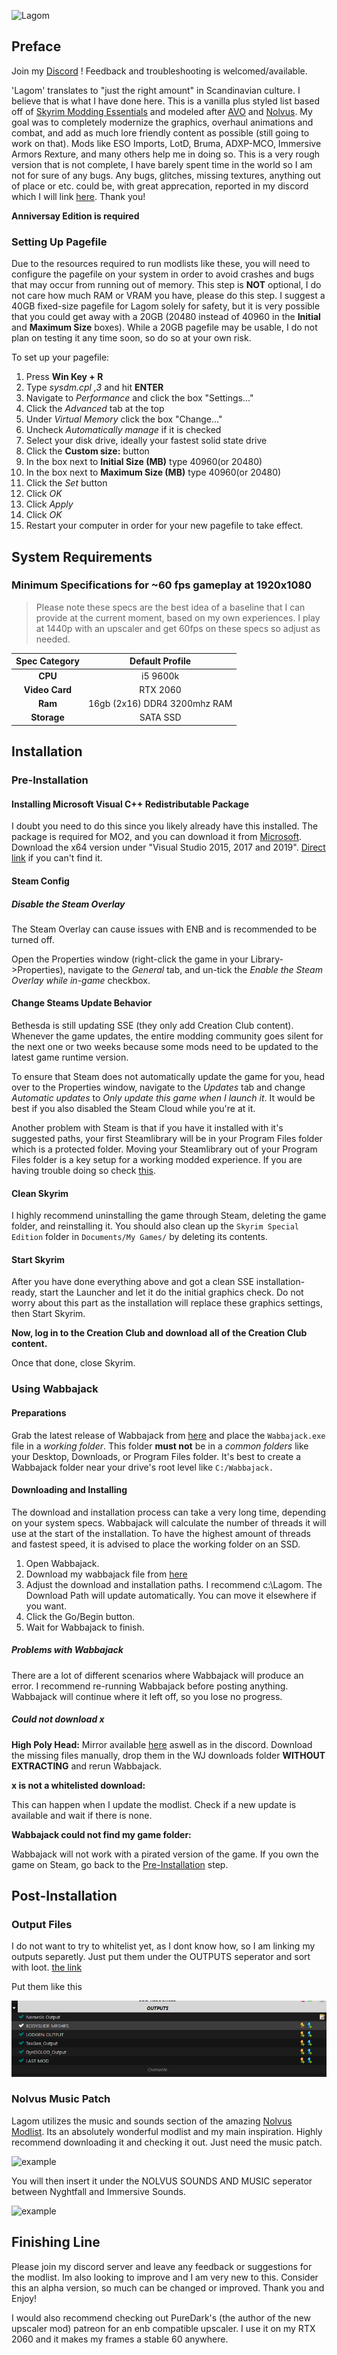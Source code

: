 ![Lagom](https://raw.githubusercontent.com/thomasjames145/logo/main/lagomlogo.jpg)
## Preface

Join my [Discord](https://discord.gg/nYWjDEcb56) ! Feedback and troubleshooting is welcomed/available.

'Lagom' translates to "just the right amount" in Scandinavian culture. I believe that is what I have done here. This is a vanilla plus styled list based off of [Skyrim Modding Essentials](https://thephoenixflavour.com/skyrim-se/sme/introduction/) and modeled after [AVO](https://github.com/The-Animonculory/AVO-AE/blob/main/Readme.md) and [Nolvus](nolvus.net). My goal was to completely modernize the graphics, overhaul animations and combat, and add as much lore friendly content as possible (still going to work on that). Mods like ESO Imports, LotD, Bruma, ADXP-MCO, Immersive Armors Rexture, and many others help me in doing so. This is a very rough version that is not complete, I have barely spent time in the world so I am not for sure of any bugs. Any bugs, glitches, missing textures, anything out of place or etc. could be, with great apprecation, reported in my discord which I will link [here](https://discord.gg/nYWjDEcb56). Thank you!

**Anniversay Edition is required**

### Setting Up Pagefile

Due to the resources required to run modlists like these, you will need to configure the pagefile on your system in order to avoid crashes and bugs that may occur from running out of memory. This step is **NOT** optional, I do not care how much RAM or VRAM you have, please do this step.
  I suggest a 40GB fixed-size pagefile for Lagom solely for safety, but it is very possible that you could get away with a 20GB (20480 instead of 40960 in the **Initial** and **Maximum Size** boxes). While a 20GB pagefile may be usable, I do not plan on testing it any time soon, so do so at your own risk.

To set up your pagefile:
1. Press **Win Key + R**
2. Type *sysdm.cpl ,3* and hit **ENTER**
3. Navigate to *Performance* and click the box "Settings..."
4. Click the *Advanced* tab at the top
5. Under *Virtual Memory* click the box "Change..."
6. Uncheck *Automatically manage* if it is checked
7. Select your disk drive, ideally your fastest solid state drive
8. Click the **Custom size:** button
9. In the box next to **Initial Size (MB)** type 40960(or 20480)
10. In the box next to **Maximum Size (MB)** type 40960(or 20480)
11. Click the *Set* button
12. Click *OK*
13. Click *Apply*
14. Click *OK*
15. Restart your computer in order for your new pagefile to take effect.

## System Requirements

### Minimum Specifications for ~60 fps gameplay at 1920x1080

>  Please note these specs are the best idea of a baseline that I can provide at the current moment, based on my own experiences. I play at 1440p with an upscaler and get 60fps on these specs so adjust as needed.

| Spec Category | Default Profile |
|     :---:    |     :---:     |
| **CPU**   | i5 9600k |  
| **Video Card**    | RTX 2060        |
| **Ram**    | 16gb (2x16) DDR4 3200mhz RAM     |
| **Storage**    | SATA SSD     |


## Installation

### Pre-Installation


#### Installing Microsoft Visual C++ Redistributable Package

I doubt you need to do this since you likely already have this installed. The package is required for MO2, and you can download it from [Microsoft](https://support.microsoft.com/en-us/help/2977003/the-latest-supported-visual-c-downloads). Download the x64 version under "Visual Studio 2015, 2017 and 2019". [Direct link](https://aka.ms/vs/16/release/vc_redist.x64.exe) if you can't find it.

#### Steam Config

##### Disable the Steam Overlay

The Steam Overlay can cause issues with ENB and is recommended to be turned off.

Open the Properties window (right-click the game in your Library->Properties), navigate to the _General_ tab, and un-tick the _Enable the Steam Overlay while in-game_ checkbox.

#### Change Steams Update Behavior

Bethesda is still updating SSE (they only add Creation Club content). Whenever the game updates, the entire modding community goes silent for the next one or two weeks because some mods need to be updated to the latest game runtime version.

To ensure that Steam does not automatically update the game for you, head over to the Properties window, navigate to the _Updates_ tab and change _Automatic updates_ to _Only update this game when I launch it_. It would be best if you also disabled the Steam Cloud while you're at it.

Another problem with Steam is that if you have it installed with it's suggested paths, your first Steamlibrary will be in your Program Files folder which is a protected folder. Moving your Steamlibrary out of your Program Files folder is a key setup for a working modded experience. If you are having trouble doing so check [this](https://github.com/LostDragonist/steam-library-setup-tool/wiki/Usage-Guide).

#### Clean Skyrim

I highly recommend uninstalling the game through Steam, deleting the game folder, and reinstalling it. You should also clean up the `Skyrim Special Edition` folder in `Documents/My Games/` by deleting its contents.

#### Start Skyrim

After you have done everything above and got a clean SSE installation-ready, start the Launcher and let it do the initial graphics check. Do not worry about this part as the installation will replace these graphics settings, then Start Skyrim.

**Now, log in to the Creation Club and download all of the Creation Club content.**

Once that done, close Skyrim.

### Using Wabbajack

#### Preparations

Grab the latest release of Wabbajack from [here](https://github.com/wabbajack-tools/wabbajack/releases) and place the `Wabbajack.exe` file in a _working folder_. This folder **must not** be in a _common folders_ like your Desktop, Downloads, or Program Files folder. It's best to create a Wabbajack folder near your drive's root level like `C:/Wabbajack.`

#### Downloading and Installing

The download and installation process can take a very long time, depending on your system specs. Wabbajack will calculate the number of threads it will use at the start of the installation. To have the highest amount of threads and fastest speed, it is advised to place the working folder on an SSD.

1. Open Wabbajack.
2. Download my wabbajack file from [here](https://mega.nz/file/DF9ABJDT#jzSkKAVeICGgI7GvGDxR2gbN5muPC8EZw54ufTtrJWM)
3. Adjust the download and installation paths. I recommend c:\Lagom. The Download Path will update automatically. You can move it elsewhere if you want.
4. Click the Go/Begin button.
5. Wait for Wabbajack to finish.
##### Problems with Wabbajack

There are a lot of different scenarios where Wabbajack will produce an error. I recommend re-running Wabbajack before posting anything. Wabbajack will continue where it left off, so you lose no progress.

##### Could not download x

**High Poly Head:** Mirror available [here](https://drive.google.com/drive/folders/1V_jcYzwTiKnSv8Dbv-7Z0hh9SWbkn6Bi) aswell as in the discord. Download the missing files manually, drop them in the WJ downloads folder **WITHOUT EXTRACTING** and rerun Wabbajack.

**x is not a whitelisted download:**

This can happen when I update the modlist. Check if a new update is available and wait if there is none.

**Wabbajack could not find my game folder:**

Wabbajack will not work with a pirated version of the game. If you own the game on Steam, go back to the [Pre-Installation](#pre-installation) step.

## Post-Installation

### Output Files

I do not want to try to whitelist yet, as I dont know how, so I am linking my outputs separetly. Just put them under the OUTPUTS seperator and sort with loot. [the link](https://mega.nz/folder/OA1w2ZKY#v9FnZQqzB62oTHGMfwBlFQ)

Put them like this

![example](https://raw.githubusercontent.com/thomasjames145/friendly-chainsaw/main/Desktop%20Screenshot%202023.02.21%20-%2010.14.18.37.png)

### Nolvus Music Patch

Lagom utilizes the music and sounds section of the amazing [Nolvus Modlist](https://www.nolvus.net/guide/natl/sfx). Its an absolutely wonderful modlist and my main inspiration. Highly recommend downloading it and checking it out. Just need the music patch.

![example](https://raw.githubusercontent.com/thomasjames145/musicpatchexample/main/Desktop%20Screenshot%202023.02.20%20-%2016.03.54.56.jpg)

You will then insert it under the NOLVUS SOUNDS AND MUSIC seperator between Nyghtfall and Immersive Sounds.

![example](https://raw.githubusercontent.com/thomasjames145/musicpatchexamplemo2/main/Desktop%20Screenshot%202023.02.20%20-%2020.05.12.86%20(2).jpg)

## Finishing Line

Please join my discord server and leave any feedback or suggestions for the modlist. Im also looking to improve and I am very new to this. Consider this an alpha version, so much can be changed or improved. Thank you and Enjoy!


I would also recommend checking out PureDark's (the author of the new upscaler mod) patreon for an enb compatible upscaler. I use it on my RTX 2060 and it makes my frames a stable 60 anywhere.
